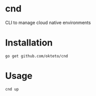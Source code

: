 # cnd

CLI to manage cloud native environments 

# Installation

```
go get github.com/okteto/cnd
```

# Usage

```
cnd up
```